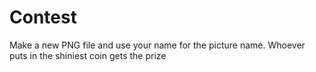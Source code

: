 # Contest
Make a new PNG file and use your name for the picture name.
Whoever puts in the shiniest coin gets the prize
